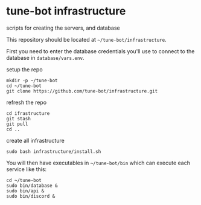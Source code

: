 # tune-bot infrastructure
scripts for creating the servers, and database

This repository should be located at `~/tune-bot/infrastructure`.

First you need to enter the database credentials you'll use to connect to the database in `database/vars.env`.


setup the repo
```
mkdir -p ~/tune-bot
cd ~/tune-bot
git clone https://github.com/tune-bot/infrastructure.git
```

refresh the repo
```
cd ifrastructure
git stash
git pull
cd ..
```

create all infrastructure
```
sudo bash infrastructure/install.sh
```

You will then have executables in `~/tune-bot/bin` which can execute each service like this:

```
cd ~/tune-bot
sudo bin/database &
sudo bin/api &
sudo bin/discord &
```
